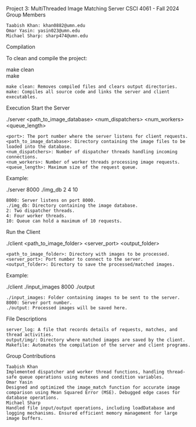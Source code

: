 Project 3: MultiThreaded Image Matching Server
CSCI 4061 - Fall 2024
Group Members

    Taabish Khan: khan0882@umn.edu
    Omar Yasin: yasin023@umn.edu
    Michael Sharp: sharp474@umn.edu

Compilation

To clean and compile the project:

make clean  
make

    make clean: Removes compiled files and clears output directories.
    make: Compiles all source code and links the server and client executables.

Execution
Start the Server

./server <port> <path_to_image_database> <num_dispatchers> <num_workers> <queue_length>

    <port>: The port number where the server listens for client requests.
    <path_to_image_database>: Directory containing the image files to be loaded into the database.
    <num_dispatchers>: Number of dispatcher threads handling incoming connections.
    <num_workers>: Number of worker threads processing image requests.
    <queue_length>: Maximum size of the request queue.

Example:

./server 8000 ./img_db 2 4 10

    8000: Server listens on port 8000.
    ./img_db: Directory containing the image database.
    2: Two dispatcher threads.
    4: Four worker threads.
    10: Queue can hold a maximum of 10 requests.

Run the Client

./client <path_to_image_folder> <server_port> <output_folder>

    <path_to_image_folder>: Directory with images to be processed.
    <server_port>: Port number to connect to the server.
    <output_folder>: Directory to save the processed/matched images.

Example:

./client ./input_images 8000 ./output

    ./input_images: Folder containing images to be sent to the server.
    8000: Server port number.
    ./output: Processed images will be saved here.

File Descriptions

    server_log: A file that records details of requests, matches, and thread activities.
    output/img/: Directory where matched images are saved by the client.
    Makefile: Automates the compilation of the server and client programs.

Group Contributions

    Taabish Khan
    Implemented dispatcher and worker thread functions, handling thread-safe queue operations using mutexes and condition variables.
    Omar Yasin
    Designed and optimized the image_match function for accurate image comparison using Mean Squared Error (MSE). Debugged edge cases for database operations.
    Michael Sharp
    Handled file input/output operations, including loadDatabase and logging mechanisms. Ensured efficient memory management for large image buffers.